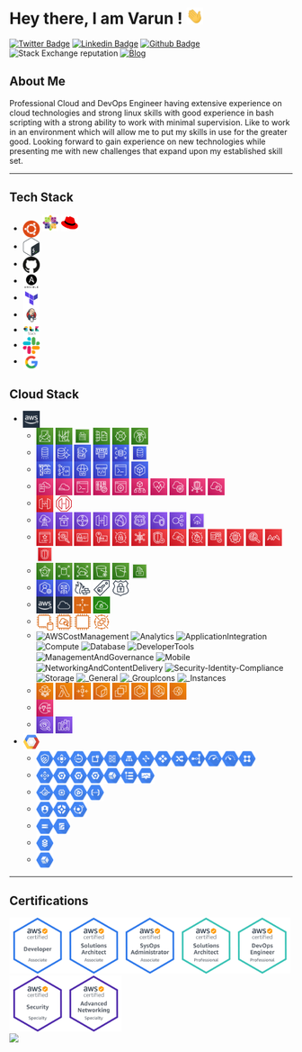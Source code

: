 # Hey there, I am Varun ! <img src="https://raw.githubusercontent.com/varunchandak/varunchandak/master/hi.gif" width="30px">

[![Twitter Badge](https://img.shields.io/badge/-@Varun&nbsp;Chandak-1ca0f1?style=flat&labelColor=black&logo=twitter&logoColor=blue&link=https://twitter.com/kintuparantu)](https://twitter.com/kintuparantu)
[![Linkedin Badge](https://img.shields.io/badge/-Varun%20Chandak-blue?style=flat&labelColor=white&logo=Linkedin&logoColor=blue&link=https://www.linkedin.com/in/chandakvarun/)](https://www.linkedin.com/in/chandakvarun/) 
[![Github Badge](https://img.shields.io/github/followers/varunchandak?label=varunchandak&logo=github&style=flat)](https://github.com/varunchandak)
![Stack Exchange reputation](https://img.shields.io/stackexchange/stackoverflow/r/2732674?label=stackoverflow&logo=stackoverflow)
[![Blog](https://img.shields.io/badge/Blog-vrnchndk.in-blue.svg)](https://vrnchndk.in/)

## About Me
Professional Cloud and DevOps Engineer having extensive experience on cloud technologies and strong linux skills with good experience in bash scripting with a strong ability to work with minimal supervision. Like to work in an environment which will allow me to put my skills in use for the greater good.  Looking forward to gain experience on new technologies while presenting me with new challenges that expand upon my established skill set.


---

## Tech Stack
* <img src="https://raw.githubusercontent.com/varunchandak/varunchandak/master/tech-stack/ubuntu.png" align="center" width="30px" alt="Ubuntu"> <img src="https://raw.githubusercontent.com/varunchandak/varunchandak/master/tech-stack/centos.png" width="30px" alt="CentOS"> <img src="https://raw.githubusercontent.com/varunchandak/varunchandak/master/tech-stack/redhat.png" width="30px" alt="RedHat">
* <img src="https://raw.githubusercontent.com/varunchandak/varunchandak/master/tech-stack/bash.png" align="center" width="30px" alt="Bash">
* <img src="https://raw.githubusercontent.com/varunchandak/varunchandak/master/tech-stack/github.png" align="center" width="30px" alt="Github">
* <img src="https://raw.githubusercontent.com/varunchandak/varunchandak/master/tech-stack/ansible.png" align="center" width="30px" alt="Ansible">
* <img src="https://raw.githubusercontent.com/varunchandak/varunchandak/master/tech-stack/terraform.png" align="center" width="30px" alt="Terraform">
* <img src="https://raw.githubusercontent.com/varunchandak/varunchandak/master/tech-stack/jenkins.png" align="center" width="30px" alt="Jenkins">
* <img src="https://raw.githubusercontent.com/varunchandak/varunchandak/master/tech-stack/elk.png" align="center" width="30px" alt="ELK">
* <img src="https://raw.githubusercontent.com/varunchandak/varunchandak/master/tech-stack/slack.png" align="center" width="30px" alt="Slack">
* <img src="https://raw.githubusercontent.com/varunchandak/varunchandak/master/tech-stack/google.png" align="center" width="30px" alt="Google">

## Cloud Stack
<ul>
    <li><img align="center" width="30px" alt="AWS" src="https://raw.githubusercontent.com/varunchandak/varunchandak/master/aws/_GroupIcons/AWS-Cloud-alt_light-bg@4x.png">
            <ul>
                <li><img align="center" width="30px" alt="AWS-Budgets@4x.png" src="https://raw.githubusercontent.com/varunchandak/varunchandak/master/aws/AWSCostManagement/AWS-Budgets@4x.png"> <img align="center" width="30px" alt="AWS-Cost-Explorer@4x.png" src="https://raw.githubusercontent.com/varunchandak/varunchandak/master/aws/AWSCostManagement/AWS-Cost-Explorer@4x.png"> <img align="center" width="30px" alt="AWS-Cost-Management@4x.png" src="https://raw.githubusercontent.com/varunchandak/varunchandak/master/aws/AWSCostManagement/AWS-Cost-Management@4x.png"> <img align="center" width="30px" alt="AWS-Cost-and-Usage-Report@4x.png" src="https://raw.githubusercontent.com/varunchandak/varunchandak/master/aws/AWSCostManagement/AWS-Cost-and-Usage-Report@4x.png"> <img align="center" width="30px" alt="Reserved-Instance-Reporting@4x.png" src="https://raw.githubusercontent.com/varunchandak/varunchandak/master/aws/AWSCostManagement/Reserved-Instance-Reporting@4x.png"> <img align="center" width="30px" alt="Savings-Plans@4x.png" src="https://raw.githubusercontent.com/varunchandak/varunchandak/master/aws/AWSCostManagement/Savings-Plans@4x.png"></li>
                <li><img align="center" width="30px" alt="AWS-Database-Migration-Service@4x.png" src="https://raw.githubusercontent.com/varunchandak/varunchandak/master/aws/Database/AWS-Database-Migration-Service@4x.png"> <img align="center" width="30px" alt="Amazon-Aurora@4x.png" src="https://raw.githubusercontent.com/varunchandak/varunchandak/master/aws/Database/Amazon-Aurora@4x.png"> <img align="center" width="30px" alt="Amazon-DynamoDB@4x.png" src="https://raw.githubusercontent.com/varunchandak/varunchandak/master/aws/Database/Amazon-DynamoDB@4x.png"> <img align="center" width="30px" alt="Amazon-ElastiCache@4x.png" src="https://raw.githubusercontent.com/varunchandak/varunchandak/master/aws/Database/Amazon-ElastiCache@4x.png"> <img align="center" width="30px" alt="Amazon-RDS@4x.png" src="https://raw.githubusercontent.com/varunchandak/varunchandak/master/aws/Database/Amazon-RDS@4x.png"> <img align="center" width="30px" alt="Database@4x.png" src="https://raw.githubusercontent.com/varunchandak/varunchandak/master/aws/Database/Database@4x.png"></li>
                <li><img align="center" width="30px" alt="AWS-CodeBuild@4x.png" src="https://raw.githubusercontent.com/varunchandak/varunchandak/master/aws/DeveloperTools/AWS-CodeBuild@4x.png"> <img align="center" width="30px" alt="AWS-CodeCommit@4x.png" src="https://raw.githubusercontent.com/varunchandak/varunchandak/master/aws/DeveloperTools/AWS-CodeCommit@4x.png"> <img align="center" width="30px" alt="AWS-CodeDeploy@4x.png" src="https://raw.githubusercontent.com/varunchandak/varunchandak/master/aws/DeveloperTools/AWS-CodeDeploy@4x.png"> <img align="center" width="30px" alt="AWS-CodePipeline@4x.png" src="https://raw.githubusercontent.com/varunchandak/varunchandak/master/aws/DeveloperTools/AWS-CodePipeline@4x.png"> <img align="center" width="30px" alt="AWS-Command-Line-Interface@4x.png" src="https://raw.githubusercontent.com/varunchandak/varunchandak/master/aws/DeveloperTools/AWS-Command-Line-Interface@4x.png"> <img align="center" width="30px" alt="AWS-Tools-And-SDKs@4x.png" src="https://raw.githubusercontent.com/varunchandak/varunchandak/master/aws/DeveloperTools/AWS-Tools-And-SDKs@4x.png"></li>
                <li><img align="center" width="30px" alt="AWS-CloudFormation@4x.png" src="https://raw.githubusercontent.com/varunchandak/varunchandak/master/aws/ManagementAndGovernance/AWS-CloudFormation@4x.png"> <img align="center" width="30px" alt="AWS-CloudTrail@4x.png" src="https://raw.githubusercontent.com/varunchandak/varunchandak/master/aws/ManagementAndGovernance/AWS-CloudTrail@4x.png"> <img align="center" width="30px" alt="AWS-Command-Line-Interface@4x.png" src="https://raw.githubusercontent.com/varunchandak/varunchandak/master/aws/ManagementAndGovernance/AWS-Command-Line-Interface@4x.png"> <img align="center" width="30px" alt="AWS-Config@4x.png" src="https://raw.githubusercontent.com/varunchandak/varunchandak/master/aws/ManagementAndGovernance/AWS-Config@4x.png"> <img align="center" width="30px" alt="AWS-Management-Console@4x.png" src="https://raw.githubusercontent.com/varunchandak/varunchandak/master/aws/ManagementAndGovernance/AWS-Management-Console@4x.png"> <img align="center" width="30px" alt="AWS-Organizations@4x.png" src="https://raw.githubusercontent.com/varunchandak/varunchandak/master/aws/ManagementAndGovernance/AWS-Organizations@4x.png"> <img align="center" width="30px" alt="AWS-Personal-Health-Dashboard@4x.png" src="https://raw.githubusercontent.com/varunchandak/varunchandak/master/aws/ManagementAndGovernance/AWS-Personal-Health-Dashboard@4x.png"> <img align="center" width="30px" alt="AWS-Systems-Manager@4x.png" src="https://raw.githubusercontent.com/varunchandak/varunchandak/master/aws/ManagementAndGovernance/AWS-Systems-Manager@4x.png"> <img align="center" width="30px" alt="AWS-Trusted-Advisor@4x.png" src="https://raw.githubusercontent.com/varunchandak/varunchandak/master/aws/ManagementAndGovernance/AWS-Trusted-Advisor@4x.png"> <img align="center" width="30px" alt="Amazon-CloudWatch@4x.png" src="https://raw.githubusercontent.com/varunchandak/varunchandak/master/aws/ManagementAndGovernance/Amazon-CloudWatch@4x.png"></li>
                <li><img align="center" width="30px" alt="Amazon-API-Gateway@4x.png" src="https://raw.githubusercontent.com/varunchandak/varunchandak/master/aws/Mobile/Amazon-API-Gateway@4x.png"> <img align="center" width="30px" alt="Amazon-API-Gateway_Endpoint_light-bg@4x.png" src="https://raw.githubusercontent.com/varunchandak/varunchandak/master/aws/Mobile/Amazon-API-Gateway_Endpoint_light-bg@4x.png"></li>
                <li><img align="center" width="30px" alt="AWS-Direct-Connect@4x.png" src="https://raw.githubusercontent.com/varunchandak/varunchandak/master/aws/NetworkingAndContentDelivery/AWS-Direct-Connect@4x.png"> <img align="center" width="30px" alt="AWS-Site-to-Site-VPN@4x.png" src="https://raw.githubusercontent.com/varunchandak/varunchandak/master/aws/NetworkingAndContentDelivery/AWS-Site-to-Site-VPN@4x.png"> <img align="center" width="30px" alt="AWS-Transit-Gateway@4x.png" src="https://raw.githubusercontent.com/varunchandak/varunchandak/master/aws/NetworkingAndContentDelivery/AWS-Transit-Gateway@4x.png"> <img align="center" width="30px" alt="Amazon-API-Gateway@4x.png" src="https://raw.githubusercontent.com/varunchandak/varunchandak/master/aws/NetworkingAndContentDelivery/Amazon-API-Gateway@4x.png"> <img align="center" width="30px" alt="Amazon-CloudFront@4x.png" src="https://raw.githubusercontent.com/varunchandak/varunchandak/master/aws/NetworkingAndContentDelivery/Amazon-CloudFront@4x.png"> <img align="center" width="30px" alt="Amazon-Route-53@4x.png" src="https://raw.githubusercontent.com/varunchandak/varunchandak/master/aws/NetworkingAndContentDelivery/Amazon-Route-53@4x.png"> <img align="center" width="30px" alt="Amazon-VPC@4x.png" src="https://raw.githubusercontent.com/varunchandak/varunchandak/master/aws/NetworkingAndContentDelivery/Amazon-VPC@4x.png"> <img align="center" width="30px" alt="Elastic-Load-Balancing@4x.png" src="https://raw.githubusercontent.com/varunchandak/varunchandak/master/aws/NetworkingAndContentDelivery/Elastic-Load-Balancing@4x.png"> <img align="center" width="30px" alt="Networking-and-Content-Delivery@4x.png" src="https://raw.githubusercontent.com/varunchandak/varunchandak/master/aws/NetworkingAndContentDelivery/Networking-and-Content-Delivery@4x.png"></li>
                <li><img align="center" width="30px" alt="AWS-Certificate-Manager@4x.png" src="https://raw.githubusercontent.com/varunchandak/varunchandak/master/aws/Security-Identity-Compliance/AWS-Certificate-Manager@4x.png"> <img align="center" width="30px" alt="AWS-CloudHSM@4x.png" src="https://raw.githubusercontent.com/varunchandak/varunchandak/master/aws/Security-Identity-Compliance/AWS-CloudHSM@4x.png"> <img align="center" width="30px" alt="AWS-Identity-and-Access-Management_IAM@4x.png" src="https://raw.githubusercontent.com/varunchandak/varunchandak/master/aws/Security-Identity-Compliance/AWS-Identity-and-Access-Management_IAM@4x.png"> <img align="center" width="30px" alt="AWS-Key-Management-Service@4x.png" src="https://raw.githubusercontent.com/varunchandak/varunchandak/master/aws/Security-Identity-Compliance/AWS-Key-Management-Service@4x.png"> <img align="center" width="30px" alt="AWS-Secrets-Manager@4x.png" src="https://raw.githubusercontent.com/varunchandak/varunchandak/master/aws/Security-Identity-Compliance/AWS-Secrets-Manager@4x.png"> <img align="center" width="30px" alt="AWS-Security-Hub@4x.png" src="https://raw.githubusercontent.com/varunchandak/varunchandak/master/aws/Security-Identity-Compliance/AWS-Security-Hub@4x.png"> <img align="center" width="30px" alt="AWS-Shield@4x.png" src="https://raw.githubusercontent.com/varunchandak/varunchandak/master/aws/Security-Identity-Compliance/AWS-Shield@4x.png"> <img align="center" width="30px" alt="AWS-Single-Sign-On@4x.png" src="https://raw.githubusercontent.com/varunchandak/varunchandak/master/aws/Security-Identity-Compliance/AWS-Single-Sign-On@4x.png"> <img align="center" width="30px" alt="AWS-WAF@4x.png" src="https://raw.githubusercontent.com/varunchandak/varunchandak/master/aws/Security-Identity-Compliance/AWS-WAF@4x.png"> <img align="center" width="30px" alt="Amazon-Cognito@4x.png" src="https://raw.githubusercontent.com/varunchandak/varunchandak/master/aws/Security-Identity-Compliance/Amazon-Cognito@4x.png"> <img align="center" width="30px" alt="Amazon-GuardDuty@4x.png" src="https://raw.githubusercontent.com/varunchandak/varunchandak/master/aws/Security-Identity-Compliance/Amazon-GuardDuty@4x.png"> <img align="center" width="30px" alt="Amazon-Inspector@4x.png" src="https://raw.githubusercontent.com/varunchandak/varunchandak/master/aws/Security-Identity-Compliance/Amazon-Inspector@4x.png"> <img align="center" width="30px" alt="Amazon-Macie@4x.png" src="https://raw.githubusercontent.com/varunchandak/varunchandak/master/aws/Security-Identity-Compliance/Amazon-Macie@4x.png"> <img align="center" width="30px" alt="Security-Identity-and-Compliance@4x.png" src="https://raw.githubusercontent.com/varunchandak/varunchandak/master/aws/Security-Identity-Compliance/Security-Identity-and-Compliance@4x.png"></li>
                <li><img align="center" width="30px" alt="AWS-Backup@4x.png" src="https://raw.githubusercontent.com/varunchandak/varunchandak/master/aws/Storage/AWS-Backup@4x.png"> <img align="center" width="30px" alt="Amazon-Elastic-Block-Store-EBS@4x.png" src="https://raw.githubusercontent.com/varunchandak/varunchandak/master/aws/Storage/Amazon-Elastic-Block-Store-EBS@4x.png"> <img align="center" width="30px" alt="Amazon-Elastic-File-System_EFS@4x.png" src="https://raw.githubusercontent.com/varunchandak/varunchandak/master/aws/Storage/Amazon-Elastic-File-System_EFS@4x.png"> <img align="center" width="30px" alt="Amazon-S3-Glacier@4x.png" src="https://raw.githubusercontent.com/varunchandak/varunchandak/master/aws/Storage/Amazon-S3-Glacier@4x.png"> <img align="center" width="30px" alt="Amazon-Simple-Storage-Service-S3@4x.png" src="https://raw.githubusercontent.com/varunchandak/varunchandak/master/aws/Storage/Amazon-Simple-Storage-Service-S3@4x.png"> <img align="center" width="30px" alt="Storage@4x.png" src="https://raw.githubusercontent.com/varunchandak/varunchandak/master/aws/Storage/Storage@4x.png"></li>
                <li><img align="center" width="30px" alt="AWS-Support.png" src="https://raw.githubusercontent.com/varunchandak/varunchandak/master/aws/_General/AWS-Support.png"> <img align="center" width="30px" alt="Amazon-Simple-Email-Service-SES@4x.png" src="https://raw.githubusercontent.com/varunchandak/varunchandak/master/aws/_General/Amazon-Simple-Email-Service-SES@4x.png"> <img align="center" width="30px" alt="Generic_Firewall@5x.png" src="https://raw.githubusercontent.com/varunchandak/varunchandak/master/aws/_General/Generic_Firewall@5x.png"> <img align="center" width="30px" alt="SAML-token_light-bg@4x.png" src="https://raw.githubusercontent.com/varunchandak/varunchandak/master/aws/_General/SAML-token_light-bg@4x.png"> <img align="center" width="30px" alt="SSL-padlock_light-bg@4x.png" src="https://raw.githubusercontent.com/varunchandak/varunchandak/master/aws/_General/SSL-padlock_light-bg@4x.png"></li>
                <li><img align="center" width="30px" alt="AWS-Cloud-alt_light-bg@4x.png" src="https://raw.githubusercontent.com/varunchandak/varunchandak/master/aws/_GroupIcons/AWS-Cloud-alt_light-bg@4x.png"> <img align="center" width="30px" alt="AWS-Cloud_light-bg@4x.png" src="https://raw.githubusercontent.com/varunchandak/varunchandak/master/aws/_GroupIcons/AWS-Cloud_light-bg@4x.png"> <img align="center" width="30px" alt="Auto-Scaling_light-bg@4x.png" src="https://raw.githubusercontent.com/varunchandak/varunchandak/master/aws/_GroupIcons/Auto-Scaling_light-bg@4x.png"> <img align="center" width="30px" alt="Virtual-private-cloud-VPC_light-bg@4x.png" src="https://raw.githubusercontent.com/varunchandak/varunchandak/master/aws/_GroupIcons/Virtual-private-cloud-VPC_light-bg@4x.png"></li>
                <li><img align="center" width="30px" alt="Amazon-EC2_DB-on-Instance_light-bg@4x.png" src="https://raw.githubusercontent.com/varunchandak/varunchandak/master/aws/_Instances/Amazon-EC2_DB-on-Instance_light-bg@4x.png"> <img align="center" width="30px" alt="Amazon-EC2_Instance-with-CloudWatch_light-bg@4x.png" src="https://raw.githubusercontent.com/varunchandak/varunchandak/master/aws/_Instances/Amazon-EC2_Instance-with-CloudWatch_light-bg@4x.png"> <img align="center" width="30px" alt="Amazon-EC2_Instance_light-bg@4x.png" src="https://raw.githubusercontent.com/varunchandak/varunchandak/master/aws/_Instances/Amazon-EC2_Instance_light-bg@4x.png"> <img align="center" width="30px" alt="Amazon-EC2_Spot-instance_light-bg@4x.png" src="https://raw.githubusercontent.com/varunchandak/varunchandak/master/aws/_Instances/Amazon-EC2_Spot-instance_light-bg@4x.png"></li>
                <li><img align="center" width="30px" alt="AWSCostManagement" src="https://raw.githubusercontent.com/varunchandak/varunchandak/master/aws/aaa.txt/AWSCostManagement"> <img align="center" width="30px" alt="Analytics" src="https://raw.githubusercontent.com/varunchandak/varunchandak/master/aws/aaa.txt/Analytics"> <img align="center" width="30px" alt="ApplicationIntegration" src="https://raw.githubusercontent.com/varunchandak/varunchandak/master/aws/aaa.txt/ApplicationIntegration"> <img align="center" width="30px" alt="Compute" src="https://raw.githubusercontent.com/varunchandak/varunchandak/master/aws/aaa.txt/Compute"> <img align="center" width="30px" alt="Database" src="https://raw.githubusercontent.com/varunchandak/varunchandak/master/aws/aaa.txt/Database"> <img align="center" width="30px" alt="DeveloperTools" src="https://raw.githubusercontent.com/varunchandak/varunchandak/master/aws/aaa.txt/DeveloperTools"> <img align="center" width="30px" alt="ManagementAndGovernance" src="https://raw.githubusercontent.com/varunchandak/varunchandak/master/aws/aaa.txt/ManagementAndGovernance"> <img align="center" width="30px" alt="Mobile" src="https://raw.githubusercontent.com/varunchandak/varunchandak/master/aws/aaa.txt/Mobile"> <img align="center" width="30px" alt="NetworkingAndContentDelivery" src="https://raw.githubusercontent.com/varunchandak/varunchandak/master/aws/aaa.txt/NetworkingAndContentDelivery"> <img align="center" width="30px" alt="Security-Identity-Compliance" src="https://raw.githubusercontent.com/varunchandak/varunchandak/master/aws/aaa.txt/Security-Identity-Compliance"> <img align="center" width="30px" alt="Storage" src="https://raw.githubusercontent.com/varunchandak/varunchandak/master/aws/aaa.txt/Storage"> <img align="center" width="30px" alt="_General" src="https://raw.githubusercontent.com/varunchandak/varunchandak/master/aws/aaa.txt/_General"> <img align="center" width="30px" alt="_GroupIcons" src="https://raw.githubusercontent.com/varunchandak/varunchandak/master/aws/aaa.txt/_GroupIcons"> <img align="center" width="30px" alt="_Instances" src="https://raw.githubusercontent.com/varunchandak/varunchandak/master/aws/aaa.txt/_Instances"></li>
                <li><img align="center" width="30px" alt="AWS-Fargate@4x.png" src="https://raw.githubusercontent.com/varunchandak/varunchandak/master/aws/Compute/AWS-Fargate@4x.png"> <img align="center" width="30px" alt="AWS-Lambda@4x.png" src="https://raw.githubusercontent.com/varunchandak/varunchandak/master/aws/Compute/AWS-Lambda@4x.png"> <img align="center" width="30px" alt="Amazon-Application-Auto-Scaling.png" src="https://raw.githubusercontent.com/varunchandak/varunchandak/master/aws/Compute/Amazon-Application-Auto-Scaling.png"> <img align="center" width="30px" alt="Amazon-EC2-Container-Registry@4x.png" src="https://raw.githubusercontent.com/varunchandak/varunchandak/master/aws/Compute/Amazon-EC2-Container-Registry@4x.png"> <img align="center" width="30px" alt="Amazon-EC2@4x.png" src="https://raw.githubusercontent.com/varunchandak/varunchandak/master/aws/Compute/Amazon-EC2@4x.png"> <img align="center" width="30px" alt="Amazon-Elastic-Container-Service@4x.png" src="https://raw.githubusercontent.com/varunchandak/varunchandak/master/aws/Compute/Amazon-Elastic-Container-Service@4x.png"> <img align="center" width="30px" alt="Amazon-Elastic-Kubernetes-Service@4x.png" src="https://raw.githubusercontent.com/varunchandak/varunchandak/master/aws/Compute/Amazon-Elastic-Kubernetes-Service@4x.png"> <img align="center" width="30px" alt="Amazon-Lightsail@4x.png" src="https://raw.githubusercontent.com/varunchandak/varunchandak/master/aws/Compute/Amazon-Lightsail@4x.png"></li>
                <li><img align="center" width="30px" alt="Amazon-Simple-Notification-Service-SNS@4x.png" src="https://raw.githubusercontent.com/varunchandak/varunchandak/master/aws/ApplicationIntegration/Amazon-Simple-Notification-Service-SNS@4x.png"></li>
                <li><img align="center" width="30px" alt="Amazon-Athena@4x.png" src="https://raw.githubusercontent.com/varunchandak/varunchandak/master/aws/Analytics/Amazon-Athena@4x.png"> <img align="center" width="30px" alt="Amazon-Elasticsearch-Service@4x.png" src="https://raw.githubusercontent.com/varunchandak/varunchandak/master/aws/Analytics/Amazon-Elasticsearch-Service@4x.png"></li>                
            </ul>
    </li>
    <li><img align="center" width="30px" alt="GCP" src="https://raw.githubusercontent.com/varunchandak/varunchandak/master/gcp/gcp.png">
            <ul>
                <li><img align="center" width="30px" alt="Networking" src="https://raw.githubusercontent.com/varunchandak/varunchandak/master/gcp/Networking/Cloud-Armor.svg"><img align="center" width="30px" alt="Networking" src="https://raw.githubusercontent.com/varunchandak/varunchandak/master/gcp/Networking/Cloud-CDN.svg"><img align="center" width="30px" alt="Networking" src="https://raw.githubusercontent.com/varunchandak/varunchandak/master/gcp/Networking/Cloud-DNS.svg"><img align="center" width="30px" alt="Networking" src="https://raw.githubusercontent.com/varunchandak/varunchandak/master/gcp/Networking/Cloud-External-IP-Addresses.svg"><img align="center" width="30px" alt="Networking" src="https://raw.githubusercontent.com/varunchandak/varunchandak/master/gcp/Networking/Cloud-Firewall-Rules.svg"><img align="center" width="30px" alt="Networking" src="https://raw.githubusercontent.com/varunchandak/varunchandak/master/gcp/Networking/Cloud-Load-Balancing.svg"><img align="center" width="30px" alt="Networking" src="https://raw.githubusercontent.com/varunchandak/varunchandak/master/gcp/Networking/Cloud-Network.svg"><img align="center" width="30px" alt="Networking" src="https://raw.githubusercontent.com/varunchandak/varunchandak/master/gcp/Networking/Cloud-Router.svg"><img align="center" width="30px" alt="Networking" src="https://raw.githubusercontent.com/varunchandak/varunchandak/master/gcp/Networking/Cloud-Routes.svg"><img align="center" width="30px" alt="Networking" src="https://raw.githubusercontent.com/varunchandak/varunchandak/master/gcp/Networking/Cloud-VPN.svg"><img align="center" width="30px" alt="Networking" src="https://raw.githubusercontent.com/varunchandak/varunchandak/master/gcp/Networking/Premium-Network-Tier.svg"><img align="center" width="30px" alt="Networking" src="https://raw.githubusercontent.com/varunchandak/varunchandak/master/gcp/Networking/Standard-Network-Tier.svg"><img align="center" width="30px" alt="Networking" src="https://raw.githubusercontent.com/varunchandak/varunchandak/master/gcp/Networking/Virtual-Private-Cloud.svg"></li>
                <li><img align="center" width="30px" alt="Management-Tools" src="https://raw.githubusercontent.com/varunchandak/varunchandak/master/gcp/Management-Tools/Cloud-APIs.svg"><img align="center" width="30px" alt="Management-Tools" src="https://raw.githubusercontent.com/varunchandak/varunchandak/master/gcp/Management-Tools/Cloud-Billing-API.svg"><img align="center" width="30px" alt="Management-Tools" src="https://raw.githubusercontent.com/varunchandak/varunchandak/master/gcp/Management-Tools/Cloud-Console.svg"><img align="center" width="30px" alt="Management-Tools" src="https://raw.githubusercontent.com/varunchandak/varunchandak/master/gcp/Management-Tools/Cloud-Shell.svg"><img align="center" width="30px" alt="Management-Tools" src="https://raw.githubusercontent.com/varunchandak/varunchandak/master/gcp/Management-Tools/Stackdriver.svg"><img align="center" width="30px" alt="Management-Tools" src="https://raw.githubusercontent.com/varunchandak/varunchandak/master/gcp/Management-Tools/Logging.svg"><img align="center" width="30px" alt="Management-Tools" src="https://raw.githubusercontent.com/varunchandak/varunchandak/master/gcp/Management-Tools/Monitoring.svg"></li>
                <li><img align="center" width="30px" alt="Compute" src="https://raw.githubusercontent.com/varunchandak/varunchandak/master/gcp/Compute/App-Engine.svg"><img align="center" width="30px" alt="Compute" src="https://raw.githubusercontent.com/varunchandak/varunchandak/master/gcp/Compute/Compute-Engine.svg"><img align="center" width="30px" alt="Compute" src="https://raw.githubusercontent.com/varunchandak/varunchandak/master/gcp/Compute/Container-Optimized-OS.svg"><img align="center" width="30px" alt="Compute" src="https://raw.githubusercontent.com/varunchandak/varunchandak/master/gcp/Compute/Cloud-Functions.svg"></li>
                <li><img align="center" width="30px" alt="GCP" src="https://raw.githubusercontent.com/varunchandak/varunchandak/master/gcp/Security/Cloud-IAM.svg"><img align="center" width="30px" alt="GCP" src="https://raw.githubusercontent.com/varunchandak/varunchandak/master/gcp/Security/Cloud-Security-Command-Center.svg"><img align="center" width="30px" alt="GCP" src="https://raw.githubusercontent.com/varunchandak/varunchandak/master/gcp/Security/Cloud-Security-Scanner.svg"></li>
                <li><img align="center" width="30px" alt="GCP" src="https://raw.githubusercontent.com/varunchandak/varunchandak/master/gcp/Storage/Cloud-Storage.svg"><img align="center" width="30px" alt="GCP" src="https://raw.githubusercontent.com/varunchandak/varunchandak/master/gcp/Storage/Persistent-Disk.svg"></li>
                <li><img align="center" width="30px" alt="Databases" src="https://raw.githubusercontent.com/varunchandak/varunchandak/master/gcp/Databases/Cloud-SQL.svg"></li>
                <li><img align="center" width="30px" alt="Hybrid-and-Multi-Cloud" src="https://raw.githubusercontent.com/varunchandak/varunchandak/master/gcp/Hybrid-and-Multi-Cloud/Stackdriver.svg"></li>
            </ul>
    </li>
</ul>

---
## Certifications
<img src="https://raw.githubusercontent.com/varunchandak/varunchandak/master/certs/1.png" width="auto" height="100"><img src="https://raw.githubusercontent.com/varunchandak/varunchandak/master/certs/2.png" width="auto" height="100"><img src="https://raw.githubusercontent.com/varunchandak/varunchandak/master/certs/3.png" width="auto" height="100"><img src="https://raw.githubusercontent.com/varunchandak/varunchandak/master/certs/4.png" width="auto" height="100"><img src="https://raw.githubusercontent.com/varunchandak/varunchandak/master/certs/5.png" width="auto" height="100"><img src="https://raw.githubusercontent.com/varunchandak/varunchandak/master/certs/6.png" width="auto" height="100"><img src="https://raw.githubusercontent.com/varunchandak/varunchandak/master/certs/7.png" width="auto" height="100">
<br>
<img src="https://api.accredible.com/v1/frontend/credential_website_embed_image/badge/12940855" width="auto" height="100">
<br>

<!--

## What do I do ?
a

## Soft Skills
a

## Hobbies
---

## Experience
**CloudCover Consultancy Pvt. Ltd.**, Pune, Maharashtra (February 2016 – )  
**Designation**: Senior DevOps Engineer

Roles and Responsibilities:
* Working on different cloud environments, such as AWS and GCP.
* Handling network infrastructure of different clients on cloud platform.
* Working with AWS CLI and Shell Scripts to automate tasks.
* Regularly create and implement shell scripts to automate processes as per requirements.
* Knowledge Transfer on new technologies or tools and shell programs developed.
* Using GitHub to maintain different repositories to collaborate on programs and different code blocks.
* Client interaction to setup cloud infrastructure with proper access policies, network configuration and compute power.
* CI/CD management using Jenkins.
* Configuration and deployment management using Ansible.
* Using GitHub to maintain repositories to collaborate and version control.
* Working with AWS CLI and Shell Scripts to automate tasks.
* Infrastructure management using Terraform/Cloudformation.
* Manage and coordinate with team on deployments and meetings.

---

**Mithi Software Technologies Pvt. Ltd.**, Pune, Maharashtra (May 2013 – January 2016)  
**Designation**: Systems Engineer

Roles and Responsibilities:  
* Monitoring, Managing and Troubleshooting the network Infrastructure.  
* Interact effectively with members of the various technical teams within the organization.  
* Servers migration from hardware to cloud on Amazon Web Services (AWS).  
* Working with AWS CLI and Shell Scripts to automate tasks.
* Configuring servers for hosted email services.
* Addressing the performance bottleneck and ensuring maximum network and Server uptime.
* Migrating servers from on-premises to Amazon Web Services (AWS).
* Employing new technologies to solve difficult problems and issues using given set of skills.
* Building and delivering stable, serviceable solutions in an independent fashion in regards with the company's requirements.
* Hands on experience on different monitoring tools such as PRTG, Nagios.
* Handling multiple instances, volumes and snapshots within a single AWS Console.
* Managing capacity of storage and NAS, such as FreeNAS, NexentaStor and related activities such as Disk Mirroring, scheduling jobs, etc.

### Education
B. Tech (IT) | PIET, Jaipur | 2007 – 2011
HSC Science | Hindustani Kendriya Vidyalaya | 2006 – 2007
SSC | BRCM Public School | 2003 – 2004


Here are some ideas to get you started:

- 🔭 I’m currently working on ...
- 🌱 I’m currently learning ...
- 👯 I’m looking to collaborate on ...
- 🤔 I’m looking for help with ...
- 💬 Ask me about ...
- 📫 How to reach me: ...
- 😄 Pronouns: ...
- ⚡ Fun fact: ...


-->
